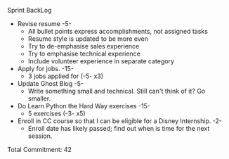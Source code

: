 Sprint BackLog

- Revise resume -5-
  - All bullet points express accomplishments, not assigned tasks
  - Resume style is updated to be more even
  - Try to de-emphasise sales experience
  - Try to emphasise technical experience
  - Include volunteer experience in separate category
- Apply for jobs. -15-
  - 3 jobs applied for (-5- x3)
- Update Ghost Blog -5-
  - Write something small and technical. Still can't think of it? Go smaller.
- Do Learn Python the Hard Way exercises -15-
  - 5 exercises (-3- x5)
- Enroll in CC course so that I can be eligible for a Disney Internship. -2-
  - Enroll date has likely passed; find out when is time for the next session.

Total Commitment: 42
